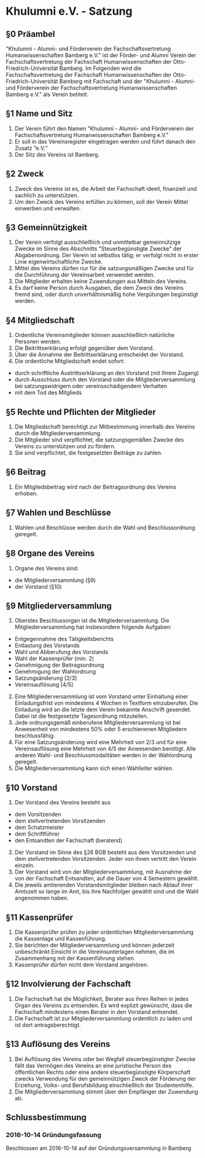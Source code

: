 Khulumni e.V. - Satzung
====================================

## §0 Präambel

"Khulumni - Alumni- und Förderverein der Fachschaftsvertretung Humanwissenschaften Bamberg  e.V." ist der Förder- und Alumni Verein der Fachschaftsvertretung der Fachschaft Humanwissenschaften der Otto-Friedrich-Universität Bamberg.
Im Folgenden wird die Fachschaftsvertretung der Fachschaft Humanwissenschaften der Otto-Friedrich-Universität Bamberg mit Fachschaft und der "Khulumni - Alumni- und Förderverein der Fachschaftsvertretung Humanwissenschaften Bamberg e.V." als Verein betitelt.


## §1 Name und Sitz

1. Der Verein führt den Namen "Khulumni - Alumni- und Förderverein der Fachschaftsvertretung Humanwissenschaften Bamberg e.V."
2. Er soll in das Vereinsregister eingetragen werden und führt danach den Zusatz “e.V.“
3. Der Sitz des Vereins ist Bamberg.


## §2 Zweck

1. Zweck des Vereins ist es, die Arbeit der Fachschaft ideell, finanziell und sachlich zu unterstützen.
2. Um den Zweck des Vereins erfüllen zu können, soll der Verein Mittel einwerben und verwalten.


## §3 Gemeinnützigkeit

1. Der Verein verfolgt ausschließlich und unmittelbar gemeinnützige Zwecke im Sinne des Abschnitts "Steuerbegünstigte Zwecke" der Abgabenordnung.
Der Verein ist selbstlos tätig; er verfolgt nicht in erster Linie eigenwirtschaftliche Zwecke.
2. Mittel des Vereins dürfen nur für die satzungsmäßigen Zwecke und für die Durchführung der Vereinsarbeit verwendet werden.
3. Die Mitglieder erhalten keine Zuwendungen aus Mitteln des Vereins.
4. Es darf keine Person durch Ausgaben, die dem Zweck des Vereins fremd sind, oder durch unverhältnismäßig hohe Vergütungen begünstigt werden.


## §4 Mitgliedschaft

1. Ordentliche Vereinsmitglieder können ausschließlich natürliche Personen werden.
2. Die Beitrittserklärung erfolgt gegenüber dem Vorstand.
3. Über die Annahme der Beitrittserklärung entscheidet der Vorstand.
4. Die ordentliche Mitgliedschaft endet sofort:
  * durch schriftliche Austrittserklärung an den Vorstand (mit Ihrem Zugang)
  * durch Ausschluss durch den Vorstand oder die Mitgliederversammlung bei satzungswidrigem oder vereinsschädigendem Verhalten
  * mit dem Tod des Mitglieds

  
## §5 Rechte und Pflichten der Mitglieder

1. Die Mitgliedschaft berechtigt zur Mitbestimmung innerhalb des Vereins durch die Mitgliederversammlung.
2. Die Mitglieder sind verpflichtet, die satzungsgemäßen Zwecke des Vereins zu unterstützen und zu fördern. 
3. Sie sind verpflichtet, die festgesetzten Beiträge zu zahlen.


## §6 Beitrag

1. Ein Mitgliedsbeitrag wird nach der Beitragsordnung des Vereins erhoben.


## §7 Wahlen und Beschlüsse

1. Wahlen und Beschlüsse werden durch die Wahl und Beschlussordnung geregelt.


## §8 Organe des Vereins

1. Organe des Vereins sind:
  * die Mitgliederversammlung (§9)
  * der Vorstand (§10)

  
## §9 Mitgliederversammlung

1. Oberstes Beschlussorgan ist die Mitgliederversammlung. 
Die Mitgliederversammlung hat insbesondere folgende Aufgaben:
  * Entgegennahme des Tätigkeitsberichts
  * Entlastung des Vorstands
  * Wahl und Abberufung des Vorstands
  * Wahl der Kassenprüfer (min. 2)
  * Genehmigung der Beitragsordnung
  * Genehmigung der Wahlordnung
  * Satzungsänderung [2/3]
  * Vereinsauflösung [4/5]
2. Eine Mitgliederversammlung ist vom Vorstand unter Einhaltung einer Einladungsfrist von mindestens 4 Wochen in Textform einzuberufen. 
Die Einladung wird an die letzte dem Verein bekannte Anschrift gesendet. 
Dabei ist die festgesetzte Tagesordnung mitzuteilen.
3. Jede ordnungsgemäß einberufene Mitgliederversammlung ist bei Anwesenheit von mindestens 50% oder 5 erschienenen Mitgliedern beschlussfähig.
4. Für eine Satzungsänderung wird eine Mehrheit von 2/3 und für eine Vereinsauflösung eine Mehrheit von 4/5 der Anwesenden benötigt.
Alle anderen Wahl- und Beschlussmodalitäten werden in der Wahlordnung geregelt.
5. Die Mitgliederversammlung kann sich einen Wahlleiter wählen.


## §10 Vorstand

1. Der Vorstand des Vereins besteht aus
  * dem Vorsitzenden
  * dem stellvertretenden Vorsitzenden
  * dem Schatzmeister
  * dem Schriftführer
  * den Entsandten der Fachschaft (beratend)
2. Der Vorstand im Sinne des §26 BGB besteht aus dem Vorsitzenden und dem stellvertretenden Vorsitzenden. 
Jeder von ihnen vertritt den Verein einzeln.
3. Der Vorstand wird von der Mitgliederversammlung, mit Ausnahme der von der Fachschaft Entsandten, auf die Dauer von 4 Semestern gewählt.
4. Die jeweils amtierenden Vorstandsmitglieder bleiben nach Ablauf ihrer Amtszeit so lange im Amt, bis ihre Nachfolger gewählt sind und die Wahl angenommen haben.


## §11 Kassenprüfer

1. Die Kassenprüfer prüfen zu jeder ordentlichen Mitgliederversammlung die Kassenlage und Kassenführung.
2. Sie berichten der Mitgliederversammlung und können jederzeit unbeschränkt Einsicht in die Vereinsunterlagen nehmen, die im Zusammenhang mit der Kassenführung stehen.
3. Kassenprüfer dürfen nicht dem Vorstand angehören.


## §12 Involvierung der Fachschaft

1. Die Fachschaft hat die Möglichkeit, Berater aus ihren Reihen in jedes Organ des Vereins zu entsenden. 
Es wird explizit gewünscht, dass die Fachschaft mindestens einen Berater in den Vorstand entsendet. 
2. Die Fachschaft ist zur Mitgliederversammlung ordentlich zu laden und ist dort antragsberechtigt.


## §13 Auflösung des Vereins

1. Bei Auflösung des Vereins oder bei Wegfall steuerbegünstigter Zwecke fällt das Vermögen des Vereins an eine juristische Person des öffentlichen Rechts oder eine andere steuerbegünstigte Körperschaft zwecks Verwendung für den gemeinnützigen Zweck der Förderung der Erziehung, Volks-­ und Berufsbildung einschließlich der Studentenhilfe. 
2. Die Mitgliederversammlung stimmt über den Empfänger der Zuwendung ab.


## Schlussbestimmung

### 2016-10-14 Gründungsfassung

Beschlossen am 2016-10-14 auf der Gründungsversammlung in Bamberg
